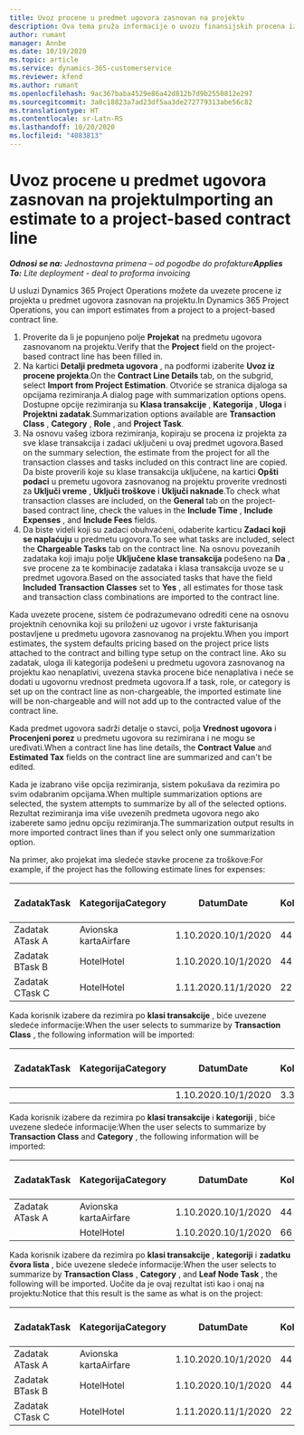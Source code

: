```yaml
---
title: Uvoz procene u predmet ugovora zasnovan na projektu
description: Ova tema pruža informacije o uvozu finansijskih procena iz projekta u predmet ugovora.
author: rumant
manager: Annbe
ms.date: 10/19/2020
ms.topic: article
ms.service: dynamics-365-customerservice
ms.reviewer: kfend
ms.author: rumant
ms.openlocfilehash: 9ac367baba4529e86a42d812b7d9b2550812e297
ms.sourcegitcommit: 3a0c18823a7ad23df5aa3de272779313abe56c82
ms.translationtype: HT
ms.contentlocale: sr-Latn-RS
ms.lasthandoff: 10/20/2020
ms.locfileid: "4083813"
---
```

# <a name="importing-an-estimate-to-a-project-based-contract-line"></a><span data-ttu-id="7cfe8-103">Uvoz procene u predmet ugovora zasnovan na projektu</span><span class="sxs-lookup"><span data-stu-id="7cfe8-103">Importing an estimate to a project-based contract line</span></span>

<span data-ttu-id="7cfe8-104">_**Odnosi se na:** Jednostavna primena – od pogodbe do profakture_</span><span class="sxs-lookup"><span data-stu-id="7cfe8-104">_**Applies To:** Lite deployment - deal to proforma invoicing_</span></span>

<span data-ttu-id="7cfe8-105">U usluzi Dynamics 365 Project Operations možete da uvezete procene iz projekta u predmet ugovora zasnovan na projektu.</span><span class="sxs-lookup"><span data-stu-id="7cfe8-105">In Dynamics 365 Project Operations, you can import estimates from a project to a project-based contract line.</span></span>

1. <span data-ttu-id="7cfe8-106">Proverite da li je popunjeno polje **Projekat** na predmetu ugovora zasnovanom na projektu.</span><span class="sxs-lookup"><span data-stu-id="7cfe8-106">Verify that the **Project** field on the project-based contract line has been filled in.</span></span>
2. <span data-ttu-id="7cfe8-107">Na kartici **Detalji predmeta ugovora** , na podformi izaberite **Uvoz iz procene projekta**.</span><span class="sxs-lookup"><span data-stu-id="7cfe8-107">On the **Contract Line Details** tab, on the subgrid, select **Import from Project Estimation**.</span></span> <span data-ttu-id="7cfe8-108">Otvoriće se stranica dijaloga sa opcijama rezimiranja.</span><span class="sxs-lookup"><span data-stu-id="7cfe8-108">A dialog page with summarization options opens.</span></span> <span data-ttu-id="7cfe8-109">Dostupne opcije rezimiranja su **Klasa transakcije** , **Kategorija** , **Uloga** i **Projektni zadatak**.</span><span class="sxs-lookup"><span data-stu-id="7cfe8-109">Summarization options available are **Transaction Class** , **Category** , **Role** , and **Project Task**.</span></span>
3. <span data-ttu-id="7cfe8-110">Na osnovu vašeg izbora rezimiranja, kopiraju se procena iz projekta za sve klase transakcija i zadaci uključeni u ovaj predmet ugovora.</span><span class="sxs-lookup"><span data-stu-id="7cfe8-110">Based on the summary selection, the estimate from the project for all the transaction classes and tasks included on this contract line are copied.</span></span> <span data-ttu-id="7cfe8-111">Da biste proverili koje su klase transakcija uključene, na kartici **Opšti podaci** u premetu ugovora zasnovanog na projektu proverite vrednosti za **Uključi vreme** , **Uključi troškove** i **Uključi naknade**.</span><span class="sxs-lookup"><span data-stu-id="7cfe8-111">To check what transaction classes are included, on the **General** tab on the project-based contract line, check the values in the **Include Time** , **Include Expenses** , and **Include Fees** fields.</span></span> 
4. <span data-ttu-id="7cfe8-112">Da biste videli koji su zadaci obuhvaćeni, odaberite karticu **Zadaci koji se naplaćuju** u predmetu ugovora.</span><span class="sxs-lookup"><span data-stu-id="7cfe8-112">To see what tasks are included, select the **Chargeable Tasks** tab on the contract line.</span></span> <span data-ttu-id="7cfe8-113">Na osnovu povezanih zadataka koji imaju polje **Uključene klase transakcija** podešeno na **Da** , sve procene za te kombinacije zadataka i klasa transakcija uvoze se u predmet ugovora.</span><span class="sxs-lookup"><span data-stu-id="7cfe8-113">Based on the associated tasks that have the field **Included Transaction Classes** set to **Yes** , all estimates for those task and transaction class combinations are imported to the contract line.</span></span>

<span data-ttu-id="7cfe8-114">Kada uvezete procene, sistem će podrazumevano odrediti cene na osnovu projektnih cenovnika koji su priloženi uz ugovor i vrste fakturisanja postavljene u predmetu ugovora zasnovanog na projektu.</span><span class="sxs-lookup"><span data-stu-id="7cfe8-114">When you import estimates, the system defaults pricing based on the project price lists attached to the contract and billing type setup on the contract line.</span></span> <span data-ttu-id="7cfe8-115">Ako su zadatak, uloga ili kategorija podešeni u predmetu ugovora zasnovanog na projektu kao nenaplativi, uvezena stavka procene biće nenaplativa i neće se dodati u ugovornu vrednost predmeta ugovora.</span><span class="sxs-lookup"><span data-stu-id="7cfe8-115">If a task, role, or category is set up on the contract line as non-chargeable, the imported estimate line will be non-chargeable and will not add up to the contracted value of the contract line.</span></span>

<span data-ttu-id="7cfe8-116">Kada predmet ugovora sadrži detalje o stavci, polja **Vrednost ugovora** i **Procenjeni porez** u predmetu ugovora su rezimirana i ne mogu se uređivati.</span><span class="sxs-lookup"><span data-stu-id="7cfe8-116">When a contract line has line details, the **Contract Value** and **Estimated Tax** fields on the contract line are summarized and can't be edited.</span></span>

<span data-ttu-id="7cfe8-117">Kada je izabrano više opcija rezimiranja, sistem pokušava da rezimira po svim odabranim opcijama.</span><span class="sxs-lookup"><span data-stu-id="7cfe8-117">When multiple summarization options are selected, the system attempts to summarize by all of the selected options.</span></span> <span data-ttu-id="7cfe8-118">Rezultat rezimiranja ima više uvezenih predmeta ugovora nego ako izaberete samo jednu opciju rezimiranja.</span><span class="sxs-lookup"><span data-stu-id="7cfe8-118">The summarization output results in more imported contract lines than if you select only one summarization option.</span></span>

<span data-ttu-id="7cfe8-119">Na primer, ako projekat ima sledeće stavke procene za troškove:</span><span class="sxs-lookup"><span data-stu-id="7cfe8-119">For example, if the project has the following estimate lines for expenses:</span></span>

| <span data-ttu-id="7cfe8-120">Zadatak</span><span class="sxs-lookup"><span data-stu-id="7cfe8-120">Task</span></span> | <span data-ttu-id="7cfe8-121">Kategorija</span><span class="sxs-lookup"><span data-stu-id="7cfe8-121">Category</span></span> | <span data-ttu-id="7cfe8-122">Datum</span><span class="sxs-lookup"><span data-stu-id="7cfe8-122">Date</span></span> | <span data-ttu-id="7cfe8-123">Količina</span><span class="sxs-lookup"><span data-stu-id="7cfe8-123">Quantity</span></span> | <span data-ttu-id="7cfe8-124">Cena po jedinici</span><span class="sxs-lookup"><span data-stu-id="7cfe8-124">Unit price</span></span> | <span data-ttu-id="7cfe8-125">Iznos</span><span class="sxs-lookup"><span data-stu-id="7cfe8-125">Amount</span></span> |
| --- | --- | --- | --- | --- | --- |
| <span data-ttu-id="7cfe8-126">Zadatak A</span><span class="sxs-lookup"><span data-stu-id="7cfe8-126">Task A</span></span> | <span data-ttu-id="7cfe8-127">Avionska karta</span><span class="sxs-lookup"><span data-stu-id="7cfe8-127">Airfare</span></span> | <span data-ttu-id="7cfe8-128">1.10.2020.</span><span class="sxs-lookup"><span data-stu-id="7cfe8-128">10/1/2020</span></span> | <span data-ttu-id="7cfe8-129">4</span><span class="sxs-lookup"><span data-stu-id="7cfe8-129">4</span></span> | <span data-ttu-id="7cfe8-130">400</span><span class="sxs-lookup"><span data-stu-id="7cfe8-130">400</span></span> | <span data-ttu-id="7cfe8-131">1600</span><span class="sxs-lookup"><span data-stu-id="7cfe8-131">1600</span></span> |
| <span data-ttu-id="7cfe8-132">Zadatak B</span><span class="sxs-lookup"><span data-stu-id="7cfe8-132">Task B</span></span> | <span data-ttu-id="7cfe8-133">Hotel</span><span class="sxs-lookup"><span data-stu-id="7cfe8-133">Hotel</span></span> | <span data-ttu-id="7cfe8-134">1.10.2020.</span><span class="sxs-lookup"><span data-stu-id="7cfe8-134">10/1/2020</span></span> | <span data-ttu-id="7cfe8-135">4</span><span class="sxs-lookup"><span data-stu-id="7cfe8-135">4</span></span> | <span data-ttu-id="7cfe8-136">200</span><span class="sxs-lookup"><span data-stu-id="7cfe8-136">200</span></span> | <span data-ttu-id="7cfe8-137">800</span><span class="sxs-lookup"><span data-stu-id="7cfe8-137">800</span></span> |
| <span data-ttu-id="7cfe8-138">Zadatak C</span><span class="sxs-lookup"><span data-stu-id="7cfe8-138">Task C</span></span> | <span data-ttu-id="7cfe8-139">Hotel</span><span class="sxs-lookup"><span data-stu-id="7cfe8-139">Hotel</span></span> | <span data-ttu-id="7cfe8-140">1.11.2020.</span><span class="sxs-lookup"><span data-stu-id="7cfe8-140">11/1/2020</span></span> | <span data-ttu-id="7cfe8-141">2</span><span class="sxs-lookup"><span data-stu-id="7cfe8-141">2</span></span> | <span data-ttu-id="7cfe8-142">200</span><span class="sxs-lookup"><span data-stu-id="7cfe8-142">200</span></span> | <span data-ttu-id="7cfe8-143">400</span><span class="sxs-lookup"><span data-stu-id="7cfe8-143">400</span></span> |

<span data-ttu-id="7cfe8-144">Kada korisnik izabere da rezimira po **klasi transakcije** , biće uvezene sledeće informacije:</span><span class="sxs-lookup"><span data-stu-id="7cfe8-144">When the user selects to summarize by **Transaction Class** , the following information will be imported:</span></span>

| <span data-ttu-id="7cfe8-145">Zadatak</span><span class="sxs-lookup"><span data-stu-id="7cfe8-145">Task</span></span> | <span data-ttu-id="7cfe8-146">Kategorija</span><span class="sxs-lookup"><span data-stu-id="7cfe8-146">Category</span></span> | <span data-ttu-id="7cfe8-147">Datum</span><span class="sxs-lookup"><span data-stu-id="7cfe8-147">Date</span></span> | <span data-ttu-id="7cfe8-148">Količina</span><span class="sxs-lookup"><span data-stu-id="7cfe8-148">Quantity</span></span> | <span data-ttu-id="7cfe8-149">Cena po jedinici</span><span class="sxs-lookup"><span data-stu-id="7cfe8-149">Unit price</span></span> | <span data-ttu-id="7cfe8-150">Iznos</span><span class="sxs-lookup"><span data-stu-id="7cfe8-150">Amount</span></span> |
| --- | --- | --- | --- | --- | --- |
| &nbsp; | &nbsp; | <span data-ttu-id="7cfe8-151">1.10.2020.</span><span class="sxs-lookup"><span data-stu-id="7cfe8-151">10/1/2020</span></span> | <span data-ttu-id="7cfe8-152">3.34</span><span class="sxs-lookup"><span data-stu-id="7cfe8-152">3.34</span></span> | <span data-ttu-id="7cfe8-153">840</span><span class="sxs-lookup"><span data-stu-id="7cfe8-153">840</span></span> | <span data-ttu-id="7cfe8-154">2800</span><span class="sxs-lookup"><span data-stu-id="7cfe8-154">2800</span></span> |

<span data-ttu-id="7cfe8-155">Kada korisnik izabere da rezimira po **klasi transakcije** i **kategoriji** , biće uvezene sledeće informacije:</span><span class="sxs-lookup"><span data-stu-id="7cfe8-155">When the user selects to summarize by **Transaction Class** and **Category** , the following information will be imported:</span></span>

| <span data-ttu-id="7cfe8-156">Zadatak</span><span class="sxs-lookup"><span data-stu-id="7cfe8-156">Task</span></span> | <span data-ttu-id="7cfe8-157">Kategorija</span><span class="sxs-lookup"><span data-stu-id="7cfe8-157">Category</span></span> | <span data-ttu-id="7cfe8-158">Datum</span><span class="sxs-lookup"><span data-stu-id="7cfe8-158">Date</span></span> | <span data-ttu-id="7cfe8-159">Količina</span><span class="sxs-lookup"><span data-stu-id="7cfe8-159">Quantity</span></span> | <span data-ttu-id="7cfe8-160">Cena po jedinici</span><span class="sxs-lookup"><span data-stu-id="7cfe8-160">Unit price</span></span> | <span data-ttu-id="7cfe8-161">Iznos</span><span class="sxs-lookup"><span data-stu-id="7cfe8-161">Amount</span></span> |
| --- | --- | --- | --- | --- | --- |
| <span data-ttu-id="7cfe8-162">Zadatak A</span><span class="sxs-lookup"><span data-stu-id="7cfe8-162">Task A</span></span> | <span data-ttu-id="7cfe8-163">Avionska karta</span><span class="sxs-lookup"><span data-stu-id="7cfe8-163">Airfare</span></span> | <span data-ttu-id="7cfe8-164">1.10.2020.</span><span class="sxs-lookup"><span data-stu-id="7cfe8-164">10/1/2020</span></span> | <span data-ttu-id="7cfe8-165">4</span><span class="sxs-lookup"><span data-stu-id="7cfe8-165">4</span></span> | <span data-ttu-id="7cfe8-166">400</span><span class="sxs-lookup"><span data-stu-id="7cfe8-166">400</span></span> | <span data-ttu-id="7cfe8-167">1600</span><span class="sxs-lookup"><span data-stu-id="7cfe8-167">1600</span></span> |
| &nbsp;| <span data-ttu-id="7cfe8-168">Hotel</span><span class="sxs-lookup"><span data-stu-id="7cfe8-168">Hotel</span></span> | <span data-ttu-id="7cfe8-169">1.10.2020.</span><span class="sxs-lookup"><span data-stu-id="7cfe8-169">10/1/2020</span></span> | <span data-ttu-id="7cfe8-170">6</span><span class="sxs-lookup"><span data-stu-id="7cfe8-170">6</span></span> | <span data-ttu-id="7cfe8-171">200</span><span class="sxs-lookup"><span data-stu-id="7cfe8-171">200</span></span> | <span data-ttu-id="7cfe8-172">1200</span><span class="sxs-lookup"><span data-stu-id="7cfe8-172">1200</span></span> |

<span data-ttu-id="7cfe8-173">Kada korisnik izabere da rezimira po **klasi transakcije** , **kategoriji** i **zadatku čvora lista** , biće uvezene sledeće informacije:</span><span class="sxs-lookup"><span data-stu-id="7cfe8-173">When the user selects to summarize by **Transaction Class** , **Category** , and **Leaf Node Task** , the following will be imported.</span></span> <span data-ttu-id="7cfe8-174">Uočite da je ovaj rezultat isti kao i onaj na projektu:</span><span class="sxs-lookup"><span data-stu-id="7cfe8-174">Notice that this result is the same as what is on the project:</span></span>

| <span data-ttu-id="7cfe8-175">Zadatak</span><span class="sxs-lookup"><span data-stu-id="7cfe8-175">Task</span></span> | <span data-ttu-id="7cfe8-176">Kategorija</span><span class="sxs-lookup"><span data-stu-id="7cfe8-176">Category</span></span> | <span data-ttu-id="7cfe8-177">Datum</span><span class="sxs-lookup"><span data-stu-id="7cfe8-177">Date</span></span> | <span data-ttu-id="7cfe8-178">Količina</span><span class="sxs-lookup"><span data-stu-id="7cfe8-178">Quantity</span></span> | <span data-ttu-id="7cfe8-179">Cena po jedinici</span><span class="sxs-lookup"><span data-stu-id="7cfe8-179">Unit price</span></span> | <span data-ttu-id="7cfe8-180">Iznos</span><span class="sxs-lookup"><span data-stu-id="7cfe8-180">Amount</span></span> |
| --- | --- | --- | --- | --- | --- |
| <span data-ttu-id="7cfe8-181">Zadatak A</span><span class="sxs-lookup"><span data-stu-id="7cfe8-181">Task A</span></span> | <span data-ttu-id="7cfe8-182">Avionska karta</span><span class="sxs-lookup"><span data-stu-id="7cfe8-182">Airfare</span></span> | <span data-ttu-id="7cfe8-183">1.10.2020.</span><span class="sxs-lookup"><span data-stu-id="7cfe8-183">10/1/2020</span></span> | <span data-ttu-id="7cfe8-184">4</span><span class="sxs-lookup"><span data-stu-id="7cfe8-184">4</span></span> | <span data-ttu-id="7cfe8-185">400</span><span class="sxs-lookup"><span data-stu-id="7cfe8-185">400</span></span> | <span data-ttu-id="7cfe8-186">1600</span><span class="sxs-lookup"><span data-stu-id="7cfe8-186">1600</span></span> |
| <span data-ttu-id="7cfe8-187">Zadatak B</span><span class="sxs-lookup"><span data-stu-id="7cfe8-187">Task B</span></span> | <span data-ttu-id="7cfe8-188">Hotel</span><span class="sxs-lookup"><span data-stu-id="7cfe8-188">Hotel</span></span> | <span data-ttu-id="7cfe8-189">1.10.2020.</span><span class="sxs-lookup"><span data-stu-id="7cfe8-189">10/1/2020</span></span> | <span data-ttu-id="7cfe8-190">4</span><span class="sxs-lookup"><span data-stu-id="7cfe8-190">4</span></span> | <span data-ttu-id="7cfe8-191">200</span><span class="sxs-lookup"><span data-stu-id="7cfe8-191">200</span></span> | <span data-ttu-id="7cfe8-192">800</span><span class="sxs-lookup"><span data-stu-id="7cfe8-192">800</span></span> |
| <span data-ttu-id="7cfe8-193">Zadatak C</span><span class="sxs-lookup"><span data-stu-id="7cfe8-193">Task C</span></span> | <span data-ttu-id="7cfe8-194">Hotel</span><span class="sxs-lookup"><span data-stu-id="7cfe8-194">Hotel</span></span> | <span data-ttu-id="7cfe8-195">1.11.2020.</span><span class="sxs-lookup"><span data-stu-id="7cfe8-195">11/1/2020</span></span> | <span data-ttu-id="7cfe8-196">2</span><span class="sxs-lookup"><span data-stu-id="7cfe8-196">2</span></span> | <span data-ttu-id="7cfe8-197">200</span><span class="sxs-lookup"><span data-stu-id="7cfe8-197">200</span></span> | <span data-ttu-id="7cfe8-198">400</span><span class="sxs-lookup"><span data-stu-id="7cfe8-198">400</span></span> |
